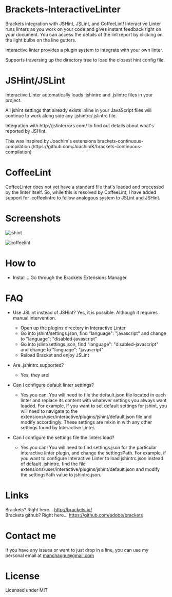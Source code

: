 Brackets-InteractiveLinter
===========================

<p>Brackets integration with JSHint, JSLint, and CoffeeLint!  Interactive Linter runs linters as you work on your code and gives instant feedback right on your document.  You can access the details of the lint report by clicking on the light bulbs on the line gutters.
<p>Interactive linter provides a plugin system to integrate with your own linter.</p>
<p>Supports traversing up the directory tree to load the closest hint config file.</p>


JSHint/JSLint
===================
<p>Interactive Linter automatically loads .jshintrc and .jslintrc files in your project.</p>
<p>All jshint settings that already exists inline in your JavaScript files will continue to work along side any .jshintrc/.jslintrc file.</p>
<p>Integration with http://jslinterrors.com/ to find out details about what's reported by JSHint.</p>
<p>This was inspired by Joachim's extensions brackets-continuous-compilation (https://github.com/JoachimK/brackets-continuous-compilation)</p>


 CoffeeLint
===================
<p>CoffeeLinter does not yet have a standard file that's loaded and processed by the linter itself.  So, while this is resolved by CoffeeLint, I have added support for .coffeelintrc to follow analogous system to JSLint and JSHint.</p>

Screenshots
===================

![jshint](https://raw.github.com/wiki/MiguelCastillo/Brackets-InteractiveLinter/images/jshint.png)

![coffeelint](https://raw.github.com/wiki/MiguelCastillo/Brackets-InteractiveLinter/images/coffeelint.png)

How to
===================

* Install... Go through the Brackets Extensions Manager.


FAQ
===================

* Use JSLint instead of JSHint? Yes, it is possible. Although it requires manual intervention.
    - Open up the plugins directory in Interactive Linter
    - Go into jshint/settings.json, find "language": "javascript" and change to "language": "disabled-javascript"
    - Go into jslint/settings.json, find "language": "disabled-javascript" and change to "language": "javascript"
    - Reload Bracket and enjoy JSLint

* Are .jshintrc supported?
    - Yes, they are!

* Can I configure default linter settings?
    - Yes you can.  You will need to file the default.json file located in each linter and replace its content with whatever settings you always want loaded.  For example, if you want to set default settings for jshint, you will need to navigate to the extensions/user/interactive/plugins/jshint/default.json file and modify accordingly.  These settings are mixin in with any other settings found by Interactive Linter.

* Can I configure the settings file the linters load?
   - Yes you can!  You will need to find settings.json for the particular interactive linter plugin, and change the settingsPath.  For example, if you want to configure Interactive Linter to load jshintrc.json instead of default .jshintrc, find the file extensions/user/interactive/plugins/jshint/default.json and modify the settingsPath value to jshintrc.json. 


Links
===================
Brackets? Right here... http://brackets.io/ <br>
Brackets github? Right here... https://github.com/adobe/brackets


Contact me
===================

If you have any issues or want to just drop in a line, you can use my personal email at manchagnu@gmail.com

License
===================

Licensed under MIT
